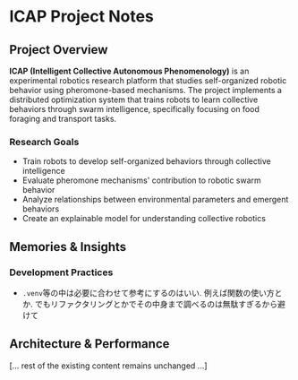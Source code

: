 # ICAP Project Notes

## Project Overview
**ICAP (Intelligent Collective Autonomous Phenomenology)** is an experimental robotics research platform that studies self-organized robotic behavior using pheromone-based mechanisms. The project implements a distributed optimization system that trains robots to learn collective behaviors through swarm intelligence, specifically focusing on food foraging and transport tasks.

### Research Goals
- Train robots to develop self-organized behaviors through collective intelligence
- Evaluate pheromone mechanisms' contribution to robotic swarm behavior  
- Analyze relationships between environmental parameters and emergent behaviors
- Create an explainable model for understanding collective robotics

## Memories & Insights

### Development Practices
- `.venv`等の中は必要に合わせて参考にするのはいい. 例えば関数の使い方とか. でもリファクタリングとかでその中身まで調べるのは無駄すぎるから避けて

## Architecture & Performance
[... rest of the existing content remains unchanged ...]